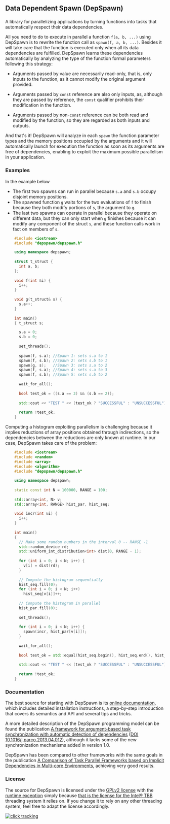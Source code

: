 ## Data Dependent Spawn (DepSpawn) </p>

A library for parallelizing applications by turning functions into tasks that automatically respect their data dependencies.

All you need to do to execute in parallel a function `f(a, b, ...)` using DepSpawn is to rewrite the function call as `spawn(f, a, b, ...)`. Besides it will take care that the function is executed only when all its data dependencies are fulfilled. DepSpawn learns these dependencies automatically by analyzing the type of the function formal parameters following this strategy:

 - Arguments passed by value are necessarily read-only, that is, only inputs to the function, as it cannot modify the original argument provided.
 
 - Arguments passed by `const` reference are also only inputs, as, although they are passed by reference, the `const` qualifier prohibits their modification in the function.
 
 - Arguments passed by non-`const` reference can be both read and modified by the function, so they are regarded as both inputs and outputs.

And that's it! DepSpawn will analyze in each `spawn` the function parameter types and the memory positions occupied by the arguments and it will automatically launch for execution the function as soon as its arguments are free of dependencies, enabling to exploit the maximum possible parallelism in your application.

### Examples

In the example below

 - The first two spawns can run in parallel because `s.a` and `s.b` occupy disjoint memory positions.
 - The spawned function `g` waits for the two evaluations of `f` to finish because they both modify portions of `s`, the argument to `g`.
 - The last two spawns can operate in parallel because they operate on different data, but they can only start when `g` finishes because it can modify any component of the struct `s`, and these function calls work in fact on members of `s`.

```cpp 
    #include <iostream>
    #include "depspawn/depspawn.h"

	using namespace depspawn;
	
	struct t_struct {
	  int a, b;
	};
	
	void f(int &i) {
	  i++;
	}
	
	void g(t_struct& s) {  
	  s.a++;
	}
	
	int main()
	{ t_struct s;

	  s.a = 0;
	  s.b = 0;
	  
	  set_threads();
	  
	  spawn(f, s.a); //Spawn 1: sets s.a to 1
	  spawn(f, s.b); //Spawn 2: sets s.b to 1
	  spawn(g, s);   //Spawn 3: sets s.a to 2
	  spawn(f, s.a); //Spawn 4: sets s.a to 3
	  spawn(f, s.b); //Spawn 5: sets s.b to 2
	  
	  wait_for_all();
	
	  bool test_ok = ((s.a == 3) && (s.b == 2));
	  
	  std::cout << "TEST " << (test_ok ? "SUCCESSFUL" : "UNSUCCESSFUL") << std::endl;
	  
	  return !test_ok;
	}
```

Computing a histogram exploiting parallelism is challenging because it implies reductions of array positions obtained through indirections, so the dependencies between the reductions are only known at runtime. In our case, DepSpawn takes care of the problem:

```cpp
	#include <iostream>
	#include <random>
	#include <array>
	#include <algorithm>
	#include "depspawn/depspawn.h"
	
	using namespace depspawn;
	
	static const int N = 100000, RANGE = 100;
	
	std::array<int, N> v;
	std::array<int, RANGE> hist_par, hist_seq;
	
	void incr(int &i) {
	  i++;
	}
	
	int main()
	{
	  // Make some random numbers in the interval 0 -- RANGE -1
	  std::random_device rd;
	  std::uniform_int_distribution<int> dist(0, RANGE - 1);
	  
	  for (int i = 0; i < N; i++) {
	    v[i] = dist(rd);
	  }
	  
	  // Compute the histogram sequentially
	  hist_seq.fill(0);
	  for (int i = 0; i < N; i++)
	    hist_seq[v[i]]++;
	    	
	  // Compute the histogram in parallel
	  hist_par.fill(0);
	  
	  set_threads();
	
	  for (int i = 0; i < N; i++) {
	    spawn(incr, hist_par[v[i]]);
	  }
	  
	  wait_for_all();
		
	  bool test_ok = std::equal(hist_seq.begin(), hist_seq.end(), hist_par.begin());
	  
	  std::cout << "TEST " << (test_ok ? "SUCCESSFUL" : "UNSUCCESSFUL") << std::endl;
	  
	  return !test_ok;
	}
```

### Documentation

The best source for starting with DepSpawn is its [online documentation](http://fraguela.github.io/depspawn/), which includes detailed installation instructions, a step-by-step introduction that covers its semantics and API and several tips and tricks.

A more detailed description of the DepSpawn programming model can be found the publication [A framework for argument-based task synchronization with automatic detection of dependencies](http://www.des.udc.es/~basilio/papers/Gonzalez13-DepSpawn.pdf) ([DOI 10.1016/j.parco.2013.04.012](http://dx.doi.org/10.1016/j.parco.2013.04.012)), although it lacks some of the new synchronization mechanisms added in version 1.0.

DepSpawn has been compared to other frameworks with the same goals in the publication [A Comparison of Task Parallel Frameworks based on Implicit Dependencies in Multi-core Environments](https://scholarspace.manoa.hawaii.edu/handle/10125/41914), achieving very good results.

### License

The source for DepSpawn is licensed under the [GPLv2 license](http://www.gnu.org/licenses/old-licenses/gpl-2.0.html) with the [runtime exception](http://www.gnu.org/licenses/gcc-exception-faq.html) simply because [that is the license for the Intel® TBB](https://www.threadingbuildingblocks.org/licensing) threading system it relies on. If you change it to rely on any other threading system, feel free to adapt the license accordingly.

<!-- Start of StatCounter Code for Default Guide -->
<script type="text/javascript">
var sc_project=8982776; 
var sc_invisible=1; 
var sc_security="b308d290"; 
var scJsHost = (("https:" == document.location.protocol) ?
"https://secure." : "http://www.");
document.write("<sc"+"ript type='text/javascript' src='" +
scJsHost+
"statcounter.com/counter/counter.js'></"+"script>");
</script>
<noscript><div class="statcounter"><a title="click tracking"
href="http://statcounter.com/" target="_blank"><img
class="statcounter"
src="http://c.statcounter.com/8982776/0/b308d290/1/"
alt="click tracking"></a></div></noscript>
<!-- End of StatCounter Code for Default Guide -->
